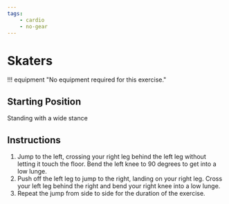 ```yaml
---
tags:
    - cardio
    - no-gear
---
```


#  Skaters

!!! equipment "No equipment required for this exercise."

## Starting Position

Standing with a wide stance

## Instructions

1. Jump to the left, crossing your right leg behind the left leg without letting it touch the floor.  Bend the left knee to 90 degrees to get into a low lunge.
2. Push off the left leg to jump to the right, landing on your right leg.  Cross your left leg behind the right and bend your right knee into a low lunge.
3. Repeat the jump from side to side for the duration of the exercise.